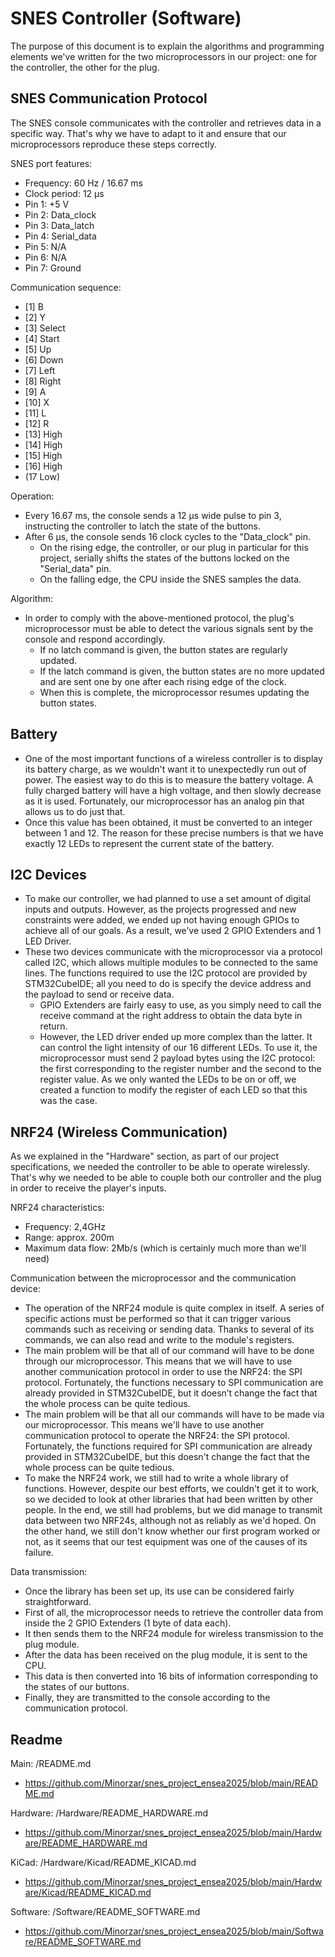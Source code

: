 # SNES Controller (Software)

The purpose of this document is to explain the algorithms and programming elements we've written for the two microprocessors in our project: one for the controller, the other for the plug.

## SNES Communication Protocol

The SNES console communicates with the controller and retrieves data in a specific way. That's why we have to adapt to it and ensure that our microprocessors reproduce these steps correctly.

SNES port features:
- Frequency: 60 Hz / 16.67 ms
- Clock period: 12 μs
- Pin 1: +5 V
- Pin 2: Data_clock
- Pin 3: Data_latch
- Pin 4: Serial_data
- Pin 5: N/A
- Pin 6: N/A
- Pin 7: Ground

Communication sequence:   
- [1] B
- [2] Y
- [3] Select
- [4] Start
- [5] Up
- [6] Down
- [7] Left
- [8] Right
- [9] A
- [10] X
- [11] L
- [12] R
- [13] High
- [14] High
- [15] High
- [16] High
- (17 Low)

Operation:
- Every 16.67 ms, the console sends a 12 μs wide pulse to pin 3, instructing the controller to latch the state of the buttons.
- After 6 μs, the console sends 16 clock cycles to the "Data_clock" pin.
    - On the rising edge, the controller, or our plug in particular for this project, serially shifts the states of the buttons locked on the "Serial_data" pin.
    - On the falling edge, the CPU inside the SNES samples the data.

Algorithm:
- In order to comply with the above-mentioned protocol, the plug's microprocessor must be able to detect the various signals sent by the console and respond accordingly.
    - If no latch command is given, the button states are regularly updated.
    - If the latch command is given, the button states are no more updated and are sent one by one after each rising edge of the clock.
    - When this is complete, the microprocessor resumes updating the button states.

## Battery

- One of the most important functions of a wireless controller is to display its battery charge, as we wouldn't want it to unexpectedly run out of power. The easiest way to do this is to measure the battery voltage. A fully charged battery will have a high voltage, and then slowly decrease as it is used. Fortunately, our microprocessor has an analog pin that allows us to do just that.
- Once this value has been obtained, it must be converted to an integer between 1 and 12. The reason for these precise numbers is that we have exactly 12 LEDs to represent the current state of the battery.

## I2C Devices

- To make our controller, we had planned to use a set amount of digital inputs and outputs. However, as the projects progressed and new constraints were added, we ended up not having enough GPIOs to achieve all of our goals. As a result, we’ve used 2 GPIO Extenders and 1 LED Driver.
- These two devices communicate with the microprocessor via a protocol called I2C, which allows multiple modules to be connected to the same lines. The functions required to use the I2C protocol are provided by STM32CubeIDE; all you need to do is specify the device address and the payload to send or receive data.
    - GPIO Extenders are fairly easy to use, as you simply need to call the receive command at the right address to obtain the data byte in return.
    - However, the LED driver ended up more complex than the latter. It can control the light intensity of our 16 different LEDs. To use it, the microprocessor must send 2 payload bytes using the I2C protocol: the first corresponding to the register number and the second to the register value. As we only wanted the LEDs to be on or off, we created a function to modify the register of each LED so that this was the case.

## NRF24 (Wireless Communication)

As we explained in the "Hardware" section, as part of our project specifications, we needed the controller to be able to operate wirelessly. That's why we needed to be able to couple both our controller and the plug in order to receive the player's inputs.

NRF24 characteristics:
- Frequency: 2,4GHz
- Range: approx. 200m
- Maximum data flow: 2Mb/s (which is certainly much more than we'll need)

Communication between the microprocessor and the communication device:
- The operation of the NRF24 module is quite complex in itself. A series of specific actions must be performed so that it can trigger various commands such as receiving or sending data. Thanks to several of its commands, we can also read and write to the module's registers.
- The main problem will be that all of our command will have to be done through our microprocessor. This means that we will have to use another communication protocol in order to use the NRF24: the SPI protocol. Fortunately, the functions necessary to SPI communication are already provided in STM32CubeIDE, but it doesn’t change the fact that the whole process can be quite tedious.
- The main problem will be that all our commands will have to be made via our microprocessor. This means we'll have to use another communication protocol to operate the NRF24: the SPI protocol. Fortunately, the functions required for SPI communication are already provided in STM32CubeIDE, but this doesn't change the fact that the whole process can be quite tedious.
- To make the NRF24 work, we still had to write a whole library of functions. However, despite our best efforts, we couldn't get it to work, so we decided to look at other libraries that had been written by other people. In the end, we still had problems, but we did manage to transmit data between two NRF24s, although not as reliably as we'd hoped. On the other hand, we still don't know whether our first program worked or not, as it seems that our test equipment was one of the causes of its failure.

Data transmission:
- Once the library has been set up, its use can be considered fairly straightforward.
- First of all, the microprocessor needs to retrieve the controller data from inside the 2 GPIO Extenders (1 byte of data each). 
- It then sends them to the NRF24 module for wireless transmission to the plug module.
- After the data has been received on the plug module, it is sent to the CPU.
- This data is then converted into 16 bits of information corresponding to the states of our buttons.
- Finally, they are transmitted to the console according to the communication protocol.

## Readme

Main: /README.md
- https://github.com/Minorzar/snes_project_ensea2025/blob/main/README.md

Hardware: /Hardware/README_HARDWARE.md
- https://github.com/Minorzar/snes_project_ensea2025/blob/main/Hardware/README_HARDWARE.md

KiCad: /Hardware/Kicad/README_KICAD.md
- https://github.com/Minorzar/snes_project_ensea2025/blob/main/Hardware/Kicad/README_KICAD.md

Software: /Software/README_SOFTWARE.md
- https://github.com/Minorzar/snes_project_ensea2025/blob/main/Software/README_SOFTWARE.md
